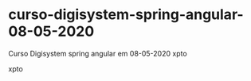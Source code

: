 # curso-digisystem-spring-angular-08-05-2020
Curso Digisystem spring angular em 08-05-2020
xpto

xpto
